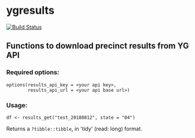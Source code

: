 # ygresults

[![Build Status](https://travis-ci.com/yougov-datascience/ygresults.svg?token=nrN8ZtNwgknk3Sx8oNap&branch=master)](https://travis-ci.com/yougov-datascience/ygresults)

## Functions to download precinct results from YG API

### Required options:
```{r}
options(results_api_key = <your api key>,
        results_api_url = <your api base url>)
```

### Usage:

```
df <- results_get("test_20180812", state = "04")
```

Returns a `?tibble::tibble`, in 'tidy' (read: long) format. 

